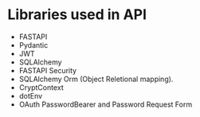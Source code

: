 # Libraries used in API
 - FASTAPI
 - Pydantic
 - JWT
 - SQLAlchemy
 - FASTAPI Security
 - SQLAlchemy Orm (Object Reletional mapping).
 - CryptContext
 - dotEnv
 - OAuth PasswordBearer and Password Request Form

